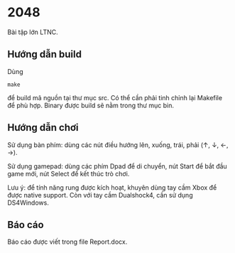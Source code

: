 # 2048

Bài tập lớn LTNC.

## Hướng dẫn build

Dùng 
```
make
```
để build mã nguồn tại thư mục src. Có thể cần phải tinh chỉnh lại Makefile để phù hợp.
Binary được build sẽ nằm trong thư mục bin.

## Hướng dẫn chơi
Sử dụng bàn phím: dùng các nút điều hướng lên, xuống, trái, phải (↑, ↓, ←, →).

Sử dụng gamepad: dùng các phím Dpad để di chuyển, nút Start để bắt đầu game mới, nút Select để kết thúc trò chơi.

Lưu ý: để tính năng rung được kích hoạt, khuyên dùng tay cầm Xbox để được native support. Còn với tay cầm Dualshock4, cần sử dụng DS4Windows.

## Báo cáo
Báo cáo được viết trong file Report.docx.